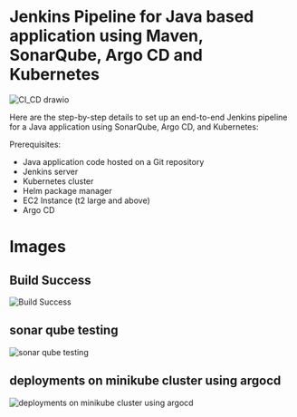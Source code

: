 # Jenkins Pipeline for Java based application using Maven, SonarQube, Argo CD and Kubernetes

![CI_CD drawio](https://github.com/user-attachments/assets/977138db-11b9-4c05-8faf-528cc463cac8)


Here are the step-by-step details to set up an end-to-end Jenkins pipeline for a Java application using SonarQube, Argo CD, and Kubernetes:

Prerequisites:

   -  Java application code hosted on a Git repository
   -  Jenkins server
   -  Kubernetes cluster
   -  Helm package manager
   -  EC2 Instance (t2 large and above)
   -  Argo CD



# Images

## Build Success
![Build Success](https://github.com/user-attachments/assets/3fb707a0-45fb-4cef-9e8f-6205477df227)

## sonar qube testing
![sonar qube testing](https://github.com/user-attachments/assets/7998a98d-a02f-49f0-a2e9-61ffcb0110bd)

## deployments on minikube cluster using argocd
![deployments on minikube cluster using argocd](https://github.com/user-attachments/assets/0d14fc6f-c45f-402b-a37a-abf6e04578ec)
